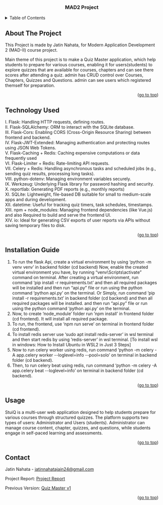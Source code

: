 <h3 align="center">MAD2 Project </h3>
</div>

<details>
  <summary>Table of Contents</summary>
  <ol>
    <li>
      <a href="#about-the-project">About The Project</a>
    </li>
    <li>
      <a href="#technology-used">Technology-Used</a>
    </li>
    <li>
      <a href="#installation-guide">Installation Guide</a>
    </li>
    <li><a href="#usage">Usage of application</a></li>
    <li><a href="#contact">Contact</a></li>
  </ol>
</details>

## About The Project

This Project is made by Jatin Nahata,
for Modern Application Development 2 (MAD-II) course project.

Main theme of this project is to make a Quiz Master application, 
which help students to prepare for various courses,
enabling it for users(students) to explore quizzes that are available for
courses, chapters and can see there scores after attending a quiz.
admin has CRUD control over Courses, Chapters, Quizzes and Questions.
admin can see users which registered themself for preparation.

<p align="right">(<a href="#readme">go to top</a>)</p>

## Technology Used

I. Flask: Handling HTTP requests, defining routes.
<br>
II. Flask-SQLAlchemy: ORM to interact with the SQLite database.
<br>
III. Flask-Cors: Enabling CORS (Cross-Origin Resource Sharing) between frontend and backend.
<br>
IV. Flask-JWT-Extended: Managing authentication and protecting routes using JSON Web Tokens.
<br>
V. Flask-Caching + Redis: Caching expensive computations or data frequently used
<br>
VI. Flask-Limiter + Redis: Rate-limiting API requests.
<br>
VII. Celery + Redis: Handling asynchronous tasks and scheduled jobs (e.g., sending quiz results, processing long tasks).
<br>
VIII. python-dotenv: Managing environment variables securely.
<br>
IX. Werkzeug: Underlying Flask library for password hashing and security.
<br>
X. reportlab: Generating PDF reports (e.g., monthly reports)
<br>
XI. SQLite: Lightweight, file-based DB suitable for small to medium-scale apps and during development.
<br>
XII. datetime: Useful for tracking quiz timers, task schedules, timestamps.
<br>
XIII. npm + node_modules: Managing frontend dependencies (like Vue.js) and also Required to build and serve the frontend UI.
<br>
XIV. io: Ideal for generating CSV exports of user reports via APIs without saving temporary files to disk.

<p align="right">(<a href="#readme">go to top</a>)</p>

## Installation Guide

1. To run the flask Api, create a virtual environment by using ‘python -m venv venv’ in backend folder (cd backend)
Now, enable the created virtual environment you have, by running “venv\Scripts\activate” command on terminal.
After creating a virtual environment, run command ‘pip install -r requirements.txt’ and then all required packages will be installed and then run “api.py” file or run using the python command ‘python api.py’ on the terminal.
Or
Simply, run command ‘pip install -r requirements.txt’ in backend folder (cd backend) and then all required packages will be installed. and then run “api.py” file or run using the python command ‘python api.py’ on the terminal.
2. Now, to create ‘node_module’ folder run ‘npm install’ in frontend folder
(cd frontend). It will install all required package.
3. To run, the frontend, use ‘npm run serve’ on terminal in frontend folder
(cd frontend).
4. To install redis server use ‘sudo apt install redis-server’ in wsl terminal and then start redis by using ‘redis-server’ in wsl terminal.
[To install wsl in windows: How to Install Ubuntu in WSL2 in Just 3 Steps]
5. Now to run celery worker using redis, run command ‘python -m celery -A app.celery worker --loglevel=info --pool=solo’ on terminal in backend folder (cd backend).
6. Then, to run celery beat using redis, run command ‘python -m celery -A app.celery beat --loglevel=info’ on terminal in backend folder (cd backend).

<p align="right">(<a href="#readme">go to top</a>)</p>

## Usage

StuiQ is a multi-user web application designed to help students prepare for various courses through structured quizzes. The platform supports two types of users: Administrator and Users (students). Administrator can manage course content, chapter, quizzes, and questions, while students engage in self-paced learning and assessments.

<p align="right">(<a href="#readme">go to top</a>)</p>

## Contact

Jatin Nahata - jatinnahatajain24@gmail.com

Project Report: [Project Report](https://github.com/coderadvikjain/quiz_master_v2/blob/main/Project%20Report.pdf)

Previous Version: [Quiz Master v1](https://github.com/coderadvikjain/quiz_master_v1)

<p align="right">(<a href="#readme">go to top</a>)</p>
